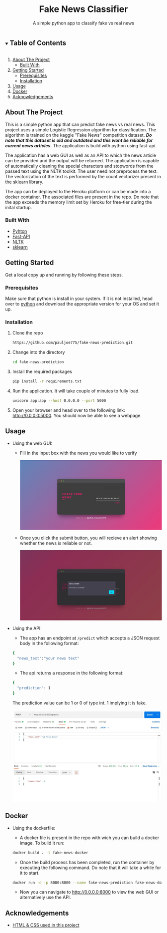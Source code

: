 <p align="center">

  <h1 align="center">Fake News Classifier</h1>
  <p align="center">
	A simple python app to classify fake vs real news
  </p>
</p>

<!-- TABLE OF CONTENTS -->
<details open="open">
  <summary><h2 style="display: inline-block">Table of Contents</h2></summary>
  <ol>
    <li>
      <a href="#about-the-project">About The Project</a>
      <ul>
        <li><a href="#built-with">Built With</a></li>
      </ul>
    </li>
    <li>
      <a href="#getting-started">Getting Started</a>
      <ul>
        <li><a href="#prerequisites">Prerequisites</a></li>
        <li><a href="#installation">Installation</a></li>
      </ul>
    </li>
    <li><a href="#usage">Usage</a></li>
	<li><a href="#docker">Docker</a></li>
    <li><a href="#acknowledgements">Acknowledgements</a></li>
  </ol>
</details>

<!-- ABOUT THE PROJECT -->

## About The Project

<p>
This is a simple python app that can predict fake news vs real news. This project uses a simple Logistic Regression algorithm for classification. The algorithm is trained on the kaggle "Fake News" competition dataset. <b><i>Do note that this dataset is old and outdated and this wont be reliable for current news articles.</i></b> The application is build with python using fast-api.

The application has a web GUI as well as an API to which the news article can be provided and the output will be returned. The application is capable of automatically cleaning the special characters and stopwords from the passed text using the NLTK toolkit. The user need not preprocess the text. The vectorization of the text is performed by the count vectorizer present in the sklearn library.

The app can be deployed to the Heroku platform or can be made into a docker container. The associated files are present in the repo. Do note that the app exceeds the memory limit set by Heroku for free-tier during the inital startup.

</p>

### Built With

- [Pyhton](https://www.python.org/)
- [Fast-API](https://fastapi.tiangolo.com/)
- [NLTK](https://www.nltk.org/)
- [sklearn](https://scikit-learn.org/stable/)

<!-- GETTING STARTED -->

## Getting Started

Get a local copy up and running by following these steps.

### Prerequisites

Make sure that python is install in your system. If it is not installed, head over to [python](https://www.python.org/downloads/) and download the appropriate version for your OS and set it up.

### Installation

1. Clone the repo
   ```sh
   https://github.com/pauljoe775/fake-news-prediction.git
   ```
2. Change into the directory
   ```sh
   cd fake-news-prediction
   ```
3. Install the required packages
   ```sh
   pip install -r requirements.txt
   ```
4. Run the application. It will take couple of minutes to fully load.
   ```sh
   uvicorn app:app --host 0.0.0.0 --port 5000
   ```
5. Open your browser and head over to the following link:
   http://0.0.0.0:5000.
   You should now be able to see a webpage.

<!-- USAGE EXAMPLES -->

## Usage

- Using the web GUI:

  - Fill in the input box with the news you would like to verify

    ![web api](screenshots/image1.jpg)

  - Once you click the submit button, you will recieve an alert showing whether the news is reliable or not.

    ![web api](screenshots/image2.jpg)

- Using the API:

  - The app has an endpoint at `/predict` which accepts a JSON request body in the following format:

  ```sh
  {
  	"news_text":"your news text"
  }
  ```

  - The api returns a response in the following format:

  ```sh
  {
  	"prediction": 1
  }
  ```

  The prediction value can be 1 or 0 of type int. 1 implying it is fake.

  ![api](screenshots/image3.jpg)

## Docker

- Using the dockerfile:

  - A docker file is present in the repo with wich you can build a docker image. To build it run:

  ```sh
  docker build . -t fake-news-docker
  ```

  - Once the build process has been completed, run the container by executing the following command. Do note that it will take a while for it to start.

  ```sh
  docker run -d -p 8000:8000 --name fake-news-prediction fake-news-docker
  ```

  - Now you can navigate to http://0.0.0.0:8000 to view the web GUI or alternatively use the API.

 <!-- ACKNOWLEDGEMENTS -->

## Acknowledgements

- [HTML & CSS used in this project](https://codepen.io/krisantuswanandi/pen/KxrgeZ)
